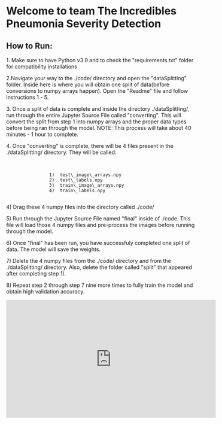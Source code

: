 <main>
    <div>
        <h1>Welcome to team The Incredibles Pneumonia Severity Detection</h1>
        <div>
            <h2>How to Run:</h2>
            <div>
                <p>1. Make sure to have Python v3.9 and to check the "requirements.txt" folder for compatibility installations </p>
                </code></pre>
            </div>
            <div>
                <p>2.Navigate your way to the ./code/ directory and open the "dataSplitting" folder. Inside here is where you will obtain one split of data(before conversions to numpy arrays happen). Open the "Readme" file and follow instructions 1 - 5.  </p>
                </code></pre>
            </div>
            <div>
                <p>3. Once a split of data is complete and inside the directory ./dataSplitting/, run through the entire Jupyter Source File called "converting". This will convert the split from step 1 into numpy arrays and the proper data types before being ran through the model.
                NOTE: This process will take about 40 minutes - 1 hour to complete. </p>
                </code></pre>
            </div>
            <div>
                <p>4. Once "converting" is complete, there will be 4 files present in the ./dataSplitting/ directory. They will be called: <br><br>
                <pre><code>
                1)  test\_image\_arrays.npy
                2)  test\_labels.npy
                3)  train\_image\_arrays.npy
                4)  train\_labels.npy 
                </code></pre>
            </div>
            <div>
                <p> 4)  Drag these 4 numpy files into the directory called ./code/</p>
            </div>
            <div>
                <p> 5) Run through the Jupyter Source File named "final" inside of ./code. This file will load those 4 numpy files and pre-process the images before running through the model. </p>
            </div>
            <div>
                <p> 6) Once "final" has been run, you have successfuly completed one split of data. The model will save the weights. </p>
            </div>
            <div>
                <p> 7) Delete the 4 numpy files from the ./code/ directory and from the ./dataSplitting/ directory. Also, delete the folder called "split" that appeared after completing step 1). </p>
            </div>
            <div>
                <p> 8) Repeat step 2 through step 7 nine more times to fully train the model and obtain high validation accuracy. </p>
            </div>
                <p><iframe width="560" height="315" src="https://www.youtube.com/embed/OJhiQaDeXlI" title="YouTube video player" frameborder="0" allow="accelerometer;                     autoplay; clipboard-write; encrypted-media; gyroscope; picture-in-picture" allowfullscreen></iframe> </p>
            </div>   
        </div>
    </div>
</main>



